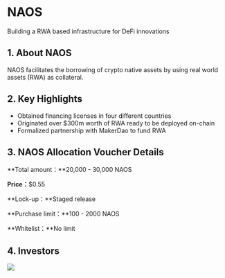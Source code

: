 # NAOS

Building a RWA based infrastructure for DeFi innovations



## 1. About NAOS

NAOS facilitates the borrowing of crypto native assets by using real world assets (RWA) as collateral. 



## 2. Key Highlights

-	Obtained financing licenses in four different countries 
-	Originated over $300m worth of RWA ready to be deployed on-chain
-	Formalized partnership with MakerDao to fund RWA  



## 3. NAOS Allocation Voucher Details

**Total amount：**20,000 - 30,000 NAOS

**Price：**$0.55

**Lock-up：**Staged release

**Purchase limit：**100 - 2000 NAOS

**Whitelist：**No limit



## 4. Investors

<img src="https://ic-market-projects.solv.finance/images/NAOS/NAOS Supporter.png" />
